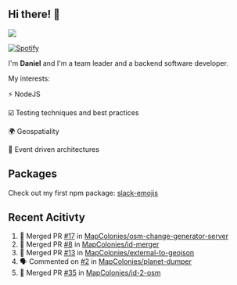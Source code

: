 ## Hi there! 👋

<p>
  <img src="https://github-readme-stats.vercel.app/api?username=syncush&theme=tokyonight">
</p>

[![Spotify](https://novatorem-rust.vercel.app/api/spotify)](https://open.spotify.com/user/syncush)

I'm **Daniel** and I'm a team leader and a backend software developer.

My interests:

⚡ NodeJS

☑️ Testing techniques and best practices

🌍 Geospatiality

🧠 Event driven architectures

## Packages
Check out my first npm package: [slack-emojis](https://www.npmjs.com/package/slack-emojis)

## Recent Acitivty
<!--START_SECTION:activity-->
1. 🎉 Merged PR [#17](https://github.com/MapColonies/osm-change-generator-server/pull/17) in [MapColonies/osm-change-generator-server](https://github.com/MapColonies/osm-change-generator-server)
2. 🎉 Merged PR [#8](https://github.com/MapColonies/id-merger/pull/8) in [MapColonies/id-merger](https://github.com/MapColonies/id-merger)
3. 🎉 Merged PR [#13](https://github.com/MapColonies/external-to-geojson/pull/13) in [MapColonies/external-to-geojson](https://github.com/MapColonies/external-to-geojson)
4. 🗣 Commented on [#2](https://github.com/MapColonies/planet-dumper/issues/2) in [MapColonies/planet-dumper](https://github.com/MapColonies/planet-dumper)
5. 🎉 Merged PR [#35](https://github.com/MapColonies/id-2-osm/pull/35) in [MapColonies/id-2-osm](https://github.com/MapColonies/id-2-osm)
<!--END_SECTION:activity-->
